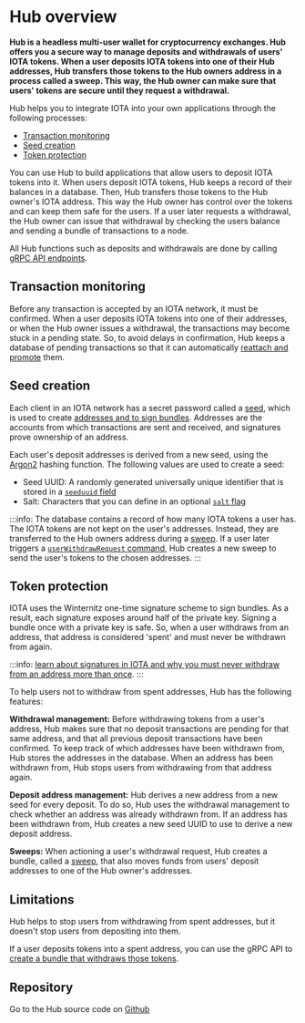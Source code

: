 # Hub overview

**Hub is a headless multi-user wallet for cryptocurrency exchanges. Hub offers you a secure way to manage deposits and withdrawals of users' IOTA tokens. When a user deposits IOTA tokens into one of their Hub addresses, Hub transfers those tokens to the Hub owners address in a process called a sweep. This way, the Hub owner can make sure that users' tokens are secure until they request a withdrawal.**

Hub helps you to integrate IOTA into your own applications through the following processes:

* [Transaction monitoring](#transaction-monitoring)
* [Seed creation](#seed-creation)
* [Token protection](#token-protection)

You can use Hub to build applications that allow users to deposit IOTA tokens into it. When users deposit IOTA tokens, Hub keeps a record of their balances in a database. Then, Hub transfers those tokens to the Hub owner's IOTA address. This way the Hub owner has control over the tokens and can keep them safe for the users. If a user later requests a withdrawal, the Hub owner can issue that withdrawal by checking the users balance and sending a bundle of transactions to a node.

All Hub functions such as deposits and withdrawals are done by calling [gRPC API endpoints](../how-to-guides/get-started-with-the-api.md).

## Transaction monitoring

Before any transaction is accepted by an IOTA network, it must be confirmed. When a user deposits IOTA tokens into one of their addresses, or when the Hub owner issues a withdrawal, the transactions may become stuck in a pending state. So, to avoid delays in confirmation, Hub keeps a database of pending transactions so that it can automatically [reattach and promote](root://dev-essentials/0.1/concepts/reattach-rebroadcast-promote.md) them.

## Seed creation

Each client in an IOTA network has a secret password called a [seed](root://getting-started/0.1/introduction/what-is-a-seed.md), which is used to create [addresses and to sign bundles](root://dev-essentials/0.1/concepts/addresses-and-signatures.md). Addresses are the accounts from which transactions are sent and received, and signatures prove ownership of an address.

Each user's deposit addresses is derived from a new seed, using the [Argon2](https://www.argon2.com/) hashing function. The following values are used to create a seed:

* Seed UUID: A randomly generated universally unique identifier that is stored in a [`seeduuid` field](../references/database-tables.md#user_account)
* Salt: Characters that you can define in an optional [`salt` flag](../references/command-line-flags.md)

:::info:
The database contains a record of how many IOTA tokens a user has. The IOTA tokens are not kept on the user's addresses. Instead, they are transferred to the Hub owners address during a [sweep](../concepts/sweeps.md). If a user later triggers a [`userWithdrawRequest` command](../references/api-reference.md#hub.rpc.UserWithdrawRequest), Hub creates a new sweep to send the user's tokens to the chosen addresses.
:::

## Token protection

IOTA uses the Winternitz one-time signature scheme to sign bundles. As a result, each signature exposes around half of the private key. Signing a bundle once with a private key is safe. So, when a user withdraws from an address, that address is considered 'spent' and must never be withdrawn from again.

:::info:
[learn about signatures in IOTA and why you must never withdraw from an address more than once](root://dev-essentials/0.1/concepts/addresses-and-signatures.md#address-reuse).
:::

To help users not to withdraw from spent addresses, Hub has the following features:

**Withdrawal management:** Before withdrawing tokens from a user's address, Hub makes sure that no deposit transactions are pending for that same address, and that all previous deposit transactions have been confirmed. To keep track of which addresses have been withdrawn from, Hub stores the addresses in the database. When an address has been withdrawn from, Hub stops users from withdrawing from that address again.
 
**Deposit address management:** Hub derives a new address from a new seed for every deposit. To do so, Hub uses the withdrawal management to check whether an address was already withdrawn from. If an address has been withdrawn from, Hub creates a new seed UUID to use to derive a new deposit address.

**Sweeps:** When actioning a user's withdrawal request, Hub creates a bundle, called a [sweep](../concepts/sweeps.md), that also moves funds from users' deposit addresses to one of the Hub owner's addresses.

## Limitations

Hub helps to stop users from withdrawing from spent addresses, but it doesn't stop users from depositing into them.

If a user deposits tokens into a spent address, you can use the gRPC API to [create a bundle that withdraws those tokens](https://github.com/iotaledger/rpchub/blob/master/docs/hip/001-sign_bundle.md).

## Repository

Go to the Hub source code on [Github](https://github.com/iotaledger/rpchub)
